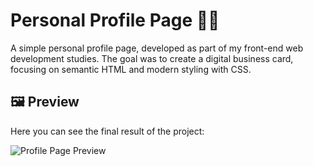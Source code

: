 # Personal Profile Page 👨‍💻

A simple personal profile page, developed as part of my front-end web development studies. The goal was to create a digital business card, focusing on semantic HTML and modern styling with CSS.

## 🖼️ Preview

Here you can see the final result of the project:

![Profile Page Preview](./preview.png)